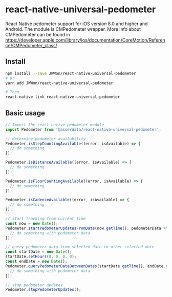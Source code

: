 # react-native-universal-pedometer

React Native pedometer support for iOS version 8.0 and higher and Android. The module is CMPedometer wrapper. More info about CMPedometer can be found in https://developer.apple.com/library/ios/documentation/CoreMotion/Reference/CMPedometer_class/

## Install

```sh
npm install --save JWWon/react-native-universal-pedometer
# Or
yarn add JWWon/react-native-universal-pedometer

# Then
react-native link react-native-universal-pedometer
```

## Basic usage

```js
// Import the react-native-pedometer module
import Pedometer from '@asserdata/react-native-universal-pedometer';

// determine pedometer availability
Pedometer.isStepCountingAvailable((error, isAvailable) => {
  // do something
});

Pedometer.isDistanceAvailable((error, isAvailable) => {
  // do something
});

Pedometer.isFloorCountingAvailable((error, isAvailable) => {
  // do something
});

Pedometer.isCadenceAvailable((error, isAvailable) => {
  // do something
});

// start tracking from current time
const now = new Date();
Pedometer.startPedometerUpdatesFromDate(now.getTime(), pedometerData => {
  // do something with pedometer data
});

// query pedometer data from selected date to other selected date
const startDate = new Date();
startDate.setHours(0, 0, 0, 0);
const endDate = new Date();
Pedometer.queryPedometerDataBetweenDates(startDate.getTime(), endDate.getTime(), pedometerData => {
  // do something with pedometer data
});

// stop pedometer updates
Pedometer.stopPedometerUpdates();
```
